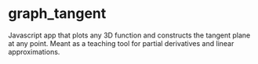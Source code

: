 # graph_tangent

Javascript app that plots any 3D function and constructs the tangent plane at any point. Meant as a teaching tool for partial derivatives and linear approximations.
